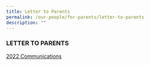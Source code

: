 ```yaml
---
title: Letter to Parents
permalink: /our-people/for-parents/letter-to-parents
description: ""
---
```

### LETTER TO PARENTS

[2022 Communications](/our-people/Letter-to-Parents/2022-communications)